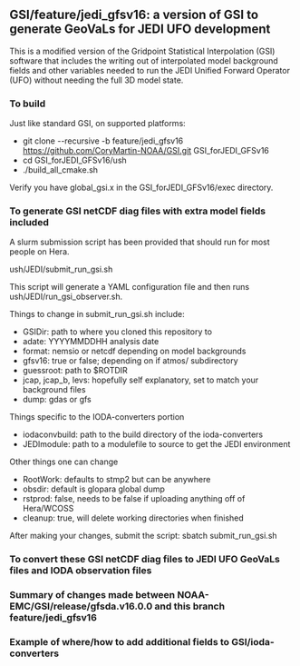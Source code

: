 ## GSI/feature/jedi_gfsv16: a version of GSI to generate GeoVaLs for JEDI UFO development

This is a modified version of the Gridpoint Statistical Interpolation (GSI) software that includes the writing out of interpolated model background fields and other variables needed to run the JEDI Unified Forward Operator (UFO) without needing the full 3D model state.

### To build
Just like standard GSI, on supported platforms:
- git clone --recursive -b feature/jedi_gfsv16 https://github.com/CoryMartin-NOAA/GSI.git GSI_forJEDI_GFSv16
- cd GSI_forJEDI_GFSv16/ush
- ./build_all_cmake.sh

Verify you have global_gsi.x in the GSI_forJEDI_GFSv16/exec directory.

### To generate GSI netCDF diag files with extra model fields included
A slurm submission script has been provided that should run for most people on Hera.

ush/JEDI/submit_run_gsi.sh

This script will generate a YAML configuration file and then runs ush/JEDI/run_gsi_observer.sh.

Things to change in submit_run_gsi.sh include:
- GSIDir: path to where you cloned this repository to
- adate: YYYYMMDDHH analysis date
- format: nemsio or netcdf depending on model backgrounds
- gfsv16: true or false; depending on if atmos/ subdirectory
- guessroot: path to $ROTDIR
- jcap, jcap_b, levs: hopefully self explanatory, set to match your background files
- dump: gdas or gfs

Things specific to the IODA-converters portion
- iodaconvbuild: path to the build directory of the ioda-converters
- JEDImodule: path to a modulefile to source to get the JEDI environment

Other things one can change
- RootWork: defaults to stmp2 but can be anywhere
- obsdir: default is glopara global dump
- rstprod: false, needs to be false if uploading anything off of Hera/WCOSS
- cleanup: true, will delete working directories when finished

After making your changes, submit the script:
sbatch submit_run_gsi.sh

### To convert these GSI netCDF diag files to JEDI UFO GeoVaLs files and IODA observation files

### Summary of changes made between NOAA-EMC/GSI/release/gfsda.v16.0.0 and this branch feature/jedi_gfsv16

### Example of where/how to add additional fields to GSI/ioda-converters
